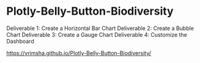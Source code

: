 # Plotly-Belly-Button-Biodiversity

Deliverable 1: Create a Horizontal Bar Chart
Deliverable 2: Create a Bubble Chart
Deliverable 3: Create a Gauge Chart
Deliverable 4: Customize the Dashboard

https://vrimsha.github.io/Plotly-Belly-Button-Biodiversity/